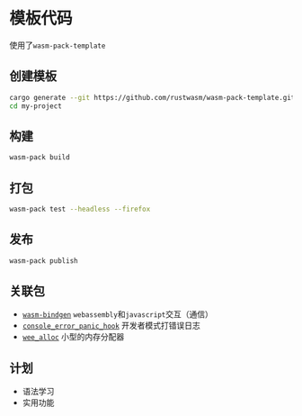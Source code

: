# 模板代码

使用了`wasm-pack-template`

## 创建模板

```bash
cargo generate --git https://github.com/rustwasm/wasm-pack-template.git --name my-project
cd my-project
```

## 构建

```bash
wasm-pack build
```

## 打包

```bash
wasm-pack test --headless --firefox
```

## 发布

```bash
wasm-pack publish
```

## 关联包

* [`wasm-bindgen`](https://github.com/rustwasm/wasm-bindgen) `webassembly`和`javascript`交互（通信）
* [`console_error_panic_hook`](https://github.com/rustwasm/console_error_panic_hook) 开发者模式打错误日志
* [`wee_alloc`](https://github.com/rustwasm/wee_alloc) 小型的内存分配器


## 计划

- 语法学习
- 实用功能
